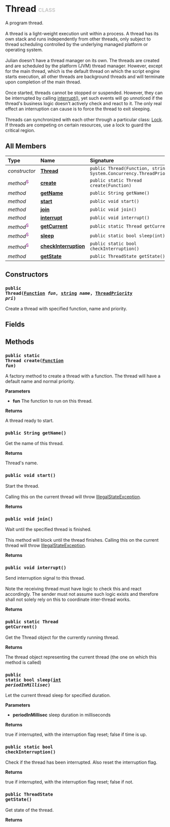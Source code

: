 # Thread <font color="#C8C8C8" size="3">CLASS</font>

A program thread.<br><br>A thread is a light-weight execution unit within a process. A thread has its own stack and runs independently from other threads, only subject to thread scheduling controlled by the underlying managed platform or operating system.<br><br>Julian doesn't have a thread manager on its own. The threads are created and are scheduled by the platform (JVM) thread manager. However, except for the main thread, which is the default thread on which the script engine starts execution, all other threads are background threads and will terminate upon completion of the main thread.<br><br>Once started, threads cannot be stopped or suspended. However, they can be interrupted by calling <a href="../System.Concurrency/Thread#m-interrupt-void">interrupt()</a>, yet such events will go unnoticed if the thread's business logic doesn't actively check and react to it. The only real effect an interruption can cause is to force the thread to exit sleeping.<br><br>Threads can synchronized with each other through a particular class: <a href="../System.Concurrency/Lock">Lock</a>. If threads are competing on certain resources, use a lock to guard the critical region.

## All Members
|**Type**|**Name**|**Signature**
|:-------|:-------|:------------
|*constructor*|<a href="#c-Thread-Function-string-ThreadPriority"><b>Thread</b></a>|`public Thread(Function, string, System.Concurrency.ThreadPriority)`
|*method*<font color="#800080"><sup>S</sup></font>|<a href="#m-create-Function"><b>create</b></a>|`public static Thread create(Function)`
|*method*|<a href="#m-getName-void"><b>getName</b></a>|`public String getName()`
|*method*|<a href="#m-start-void"><b>start</b></a>|`public void start()`
|*method*|<a href="#m-join-void"><b>join</b></a>|`public void join()`
|*method*|<a href="#m-interrupt-void"><b>interrupt</b></a>|`public void interrupt()`
|*method*<font color="#800080"><sup>S</sup></font>|<a href="#m-getCurrent-void"><b>getCurrent</b></a>|`public static Thread getCurrent()`
|*method*<font color="#800080"><sup>S</sup></font>|<a href="#m-sleep-int"><b>sleep</b></a>|`public static bool sleep(int)`
|*method*<font color="#800080"><sup>S</sup></font>|<a href="#m-checkInterruption-void"><b>checkInterruption</b></a>|`public static bool checkInterruption()`
|*method*|<a href="#m-getState-void"><b>getState</b></a>|`public ThreadState getState()`

## Constructors
<a name="c-Thread-Function-string-ThreadPriority"></a>
### <code>public Thread([Function](../../Function) *fun*, [string](../../String) *name*, [ThreadPriority](../System.Concurrency/ThreadPriority) *pri*)</code>
Create a thread with specified function, name and priority.
## Fields

## Methods
<a name="m-create-Function"></a>
### <code>public static Thread create([Function](../../Function) *fun*)</code>
A factory method to create a thread with a function. The thread will have a default name and normal priority.

**Parameters**

<a name="m-create-Function-p-fun"></a>
- **fun**
The function to run on this thread.

**Returns**

<a name="m-create-Function-r"></a>A thread ready to start.

<a name="m-getName-void"></a>
### <code>public String getName()</code>
Get the name of this thread.

**Returns**

<a name="m-getName-void-r"></a>Thread's name.

<a name="m-start-void"></a>
### <code>public void start()</code>
Start the thread.<br><br>Calling this on the current thread will throw <a href="../System/IllegalStateException">IllegalStateException</a>.

**Returns**

<a name="m-start-void-r"></a>

<a name="m-join-void"></a>
### <code>public void join()</code>
Wait until the specified thread is finished.<br><br>This method will block until the thread finishes. Calling this on the current thread will throw <a href="../System/IllegalStateException">IllegalStateException</a>.

**Returns**

<a name="m-join-void-r"></a>

<a name="m-interrupt-void"></a>
### <code>public void interrupt()</code>
Send interruption signal to this thread.<br><br>Note the receiving thread must have logic to check this and react accordingly. The sender must not assume such logic exists and therefore shall not solely rely on this to coordinate inter-thread works.

**Returns**

<a name="m-interrupt-void-r"></a>

<a name="m-getCurrent-void"></a>
### <code>public static Thread getCurrent()</code>
Get the Thread object for the currently running thread.

**Returns**

<a name="m-getCurrent-void-r"></a>The thread object representing the current thread (the one on which this method is called)

<a name="m-sleep-int"></a>
### <code>public static bool sleep([int](../../Integer) *periodInMillisec*)</code>
Let the current thread sleep for specified duration.

**Parameters**

<a name="m-sleep-int-p-periodInMillisec"></a>
- **periodInMillisec**
sleep duration in milliseconds

**Returns**

<a name="m-sleep-int-r"></a>true if interrupted, with the interruption flag reset; false if time is up.

<a name="m-checkInterruption-void"></a>
### <code>public static bool checkInterruption()</code>
Check if the thread has been interrupted. Also reset the interruption flag.

**Returns**

<a name="m-checkInterruption-void-r"></a>true if interrupted, with the interruption flag reset; false if not.

<a name="m-getState-void"></a>
### <code>public ThreadState getState()</code>
Get state of the thread.

**Returns**

<a name="m-getState-void-r"></a>

